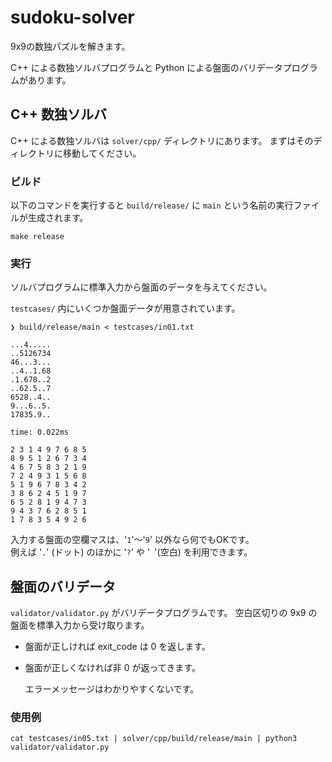 # sudoku-solver

9x9の数独パズルを解きます。

C++ による数独ソルバプログラムと Python による盤面のバリデータプログラムがあります。

## C++ 数独ソルバ

C++ による数独ソルバは `solver/cpp/` ディレクトリにあります。
まずはそのディレクトリに移動してください。

### ビルド
以下のコマンドを実行すると `build/release/` に `main` という名前の実行ファイルが生成されます。
```
make release
```

### 実行

ソルバプログラムに標準入力から盤面のデータを与えてください。

`testcases/` 内にいくつか盤面データが用意されています。

```
❯ build/release/main < testcases/in01.txt

...4.....
..5126734
46...3...
..4..1.68
.1.678..2
..62.5..7
6528..4..
9...6..5.
17835.9..

time: 0.022ms

2 3 1 4 9 7 6 8 5
8 9 5 1 2 6 7 3 4
4 6 7 5 8 3 2 1 9
7 2 4 9 3 1 5 6 8
5 1 9 6 7 8 3 4 2
3 8 6 2 4 5 1 9 7
6 5 2 8 1 9 4 7 3
9 4 3 7 6 2 8 5 1
1 7 8 3 5 4 9 2 6
```

入力する盤面の空欄マスは、'`1`'〜'`9`' 以外なら何でもOKです。  
例えば '`.`' (ドット) のほかに '`?`' や '` `'(空白) を利用できます。

## 盤面のバリデータ
`validator/validator.py` がバリデータプログラムです。
空白区切りの 9x9 の盤面を標準入力から受け取ります。

- 盤面が正しければ exit_code は 0 を返します。
- 盤面が正しくなければ非 0 が返ってきます。

    エラーメッセージはわかりやすくないです。


### 使用例
```
cat testcases/in05.txt | solver/cpp/build/release/main | python3 validator/validator.py
```
